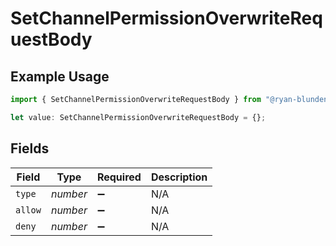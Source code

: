 # SetChannelPermissionOverwriteRequestBody

## Example Usage

```typescript
import { SetChannelPermissionOverwriteRequestBody } from "@ryan-blunden/discord/models/operations";

let value: SetChannelPermissionOverwriteRequestBody = {};
```

## Fields

| Field              | Type               | Required           | Description        |
| ------------------ | ------------------ | ------------------ | ------------------ |
| `type`             | *number*           | :heavy_minus_sign: | N/A                |
| `allow`            | *number*           | :heavy_minus_sign: | N/A                |
| `deny`             | *number*           | :heavy_minus_sign: | N/A                |